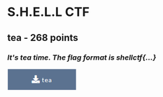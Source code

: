 # **S.H.E.L.L CTF**
## **tea** - 268 points 
### *It's tea time. The flag format is shellctf{...}*
![[tea](https://github.com/LaoDaiDia/CTF/blob/main/2022/shellctf/tea)](/2022/shellctf/images/img_tea.PNG) 